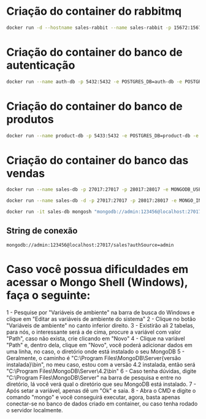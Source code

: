 # Criação do container do rabbitmq

```bash
docker run -d --hostname sales-rabbit --name sales-rabbit -p 15672:15672 -p 5672:5672 -p 25676:25676 -e RABBITMQ_DEFAULT_USER=admin -e RABBITMQ_DEFAULT_PASS=123456 rabbitmq:3-management
```

# Criação do container do banco de autenticação

```bash
docker run --name auth-db -p 5432:5432 -e POSTGRES_DB=auth-db -e POSTGRES_USER=admin -e POSTGRES_PASSWORD=123456 postgres:11
```

# Criação do container do banco de produtos

```bash
docker run --name product-db -p 5433:5432 -e POSTGRES_DB=product-db -e POSTGRES_USER=admin -e POSTGRES_PASSWORD=123456 postgres:11
```

# Criação do container do banco das vendas

```bash
docker run --name sales-db -p 27017:27017 -p 28017:28017 -e MONGODB_USER=admin -e MONGODB_DATABASE=sales -e MONGODB_PASS=123456 tutum/mongodb

docker run --name sales-db -d -p 27017:27017 -p 28017:28017 -e MONGO_INITDB_ROOT_USERNAME="admin" -e MONGO_INITDB_ROOT_PASSWORD="123456" -e MONGO_INITDB_DATABASE="sales" mongodb/mongodb-community-server:7.0.6-ubi8

docker run -it sales-db mongosh "mongodb://admin:123456@localhost:27017/sales?authSource=admin"
```

## String de conexão

```
mongodb://admin:123456@localhost:27017/sales?authSource=admin
```

# Caso você possua dificuldades em acessar o Mongo Shell (Windows), faça o seguinte:

1 - Pesquise por "Variáveis de ambiente" na barra de busca do Windows e clique em "Editar as variáveis de ambiente do sistema"
2 - Clique no botão "Variáveis de ambiente" no canto inferior direito.
3 - Existirão ali 2 tabelas, para nós, o interessante será a de cima, procure a variável com valor "Path", caso não exista, crie clicando em "Novo"
4 - Clique na variável "Path" e, dentro dela, clique em "Novo", você poderá adicionar dados em uma linha, no caso, o diretório onde está instalado o seu MongoDB
5 - Geralmente, o caminho é "C:\Program Files\MongoDB\Server\{versão instalada}\bin", no meu caso, estou com a versão 4.2 instalada, então será "C:\Program Files\MongoDB\Server\4.2\bin"
6 - Caso tenha dúvidas, digite "C:\Program Files\MongoDB\Server" na barra de pesquisa e entre no diretório, lá você verá qual o diretório que seu MongoDB está instalado.
7 - Após setar a variável, apenas dê um "Ok" e saia.
8 - Abra o CMD e digite o comando "mongo" e você conseguirá executar, agora, basta apenas conectar-se no banco de dados criado em container, ou caso tenha rodado o servidor localmente.
